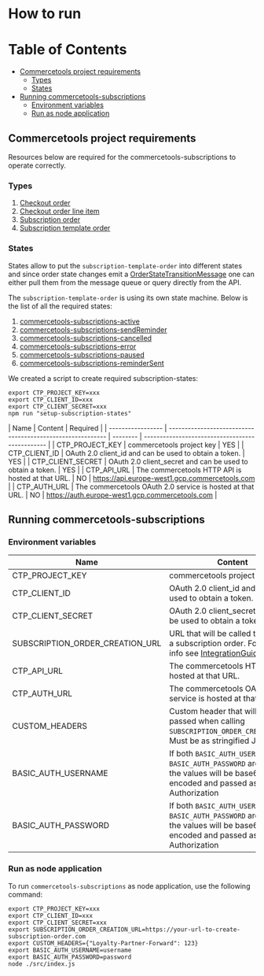 # How to run

<!-- START doctoc generated TOC please keep comment here to allow auto update -->
<!-- DON'T EDIT THIS SECTION, INSTEAD RE-RUN doctoc TO UPDATE -->

# Table of Contents

- [Commercetools project requirements](#commercetools-project-requirements)
  - [Types](#types)
  - [States](#states)
- [Running commercetools-subscriptions](#running-commercetools-subscriptions)
  - [Environment variables](#environment-variables)
  - [Run as node application](#run-as-node-application)

<!-- END doctoc generated TOC please keep comment here to allow auto update -->

## Commercetools project requirements

Resources below are required for the commercetools-subscriptions to operate correctly.

### Types

1. [Checkout order](../resources/checkout-order-type.json)
1. [Checkout order line item](../resources/checkout-order-line-item-type.json)
1. [Subscription order](../resources/subscription-order-type.json)
1. [Subscription template order](../resources/subscription-template-order-type.json)

### States

States allow to put the `subscription-template-order` into different states and since order state changes emit a [OrderStateTransitionMessage](https://docs.commercetools.com/api/message-types#orderstatetransitionmessage) one can either pull them from the message queue or query directly from the API.

The `subscription-template-order` is using its own state machine. Below is the list of all the required states:

1. [commercetools-subscriptions-active](../resources/active-state.json)
1. [commercetools-subscriptions-sendReminder](../resources/send-reminder-state.json)
1. [commercetools-subscriptions-cancelled](../resources/cancelled-state.json)
1. [commercetools-subscriptions-error](../resources/error-state.json)
1. [commercetools-subscriptions-paused](../resources/paused-state.json)
1. [commercetools-subscriptions-reminderSent](../resources/reminder-sent-state.json)

We created a script to create required subscription-states:

```
export CTP_PROJECT_KEY=xxx
export CTP_CLIENT_ID=xxx
export CTP_CLIENT_SECRET=xxx
npm run "setup-subscription-states"
```

| Name              | Content                                                    | Required |
| ----------------- | ---------------------------------------------------------- | -------- | ----------------------------------------------- |
| CTP_PROJECT_KEY   | commercetools project key                                  | YES      |
| CTP_CLIENT_ID     | OAuth 2.0 client_id and can be used to obtain a token.     | YES      |
| CTP_CLIENT_SECRET | OAuth 2.0 client_secret and can be used to obtain a token. | YES      |
| CTP_API_URL       | The commercetools HTTP API is hosted at that URL.          | NO       | https://api.europe-west1.gcp.commercetools.com  |
| CTP_AUTH_URL      | The commercetools OAuth 2.0 service is hosted at that URL. | NO       | https://auth.europe-west1.gcp.commercetools.com |

## Running commercetools-subscriptions

### Environment variables

| Name                            | Content                                                                                                                                  | Required | Default                                         |
| ------------------------------- | ---------------------------------------------------------------------------------------------------------------------------------------- | -------- | ----------------------------------------------- |
| CTP_PROJECT_KEY                 | commercetools project key                                                                                                                | YES      |
| CTP_CLIENT_ID                   | OAuth 2.0 client_id and can be used to obtain a token.                                                                                   | YES      |
| CTP_CLIENT_SECRET               | OAuth 2.0 client_secret and can be used to obtain a token.                                                                               | YES      |
| SUBSCRIPTION_ORDER_CREATION_URL | URL that will be called to created a subscription order. For more info see [IntegrationGuide](./IntegrationGuide.md)                     | YES      |
| CTP_API_URL                     | The commercetools HTTP API is hosted at that URL.                                                                                        | NO       | https://api.europe-west1.gcp.commercetools.com  |
| CTP_AUTH_URL                    | The commercetools OAuth 2.0 service is hosted at that URL.                                                                               | NO       | https://auth.europe-west1.gcp.commercetools.com |
| CUSTOM_HEADERS                  | Custom header that will be passed when calling `SUBSCRIPTION_ORDER_CREATION_URL`. Must be as stringified JSON.                           | NO       |
| BASIC_AUTH_USERNAME             | If both `BASIC_AUTH_USERNAME` and `BASIC_AUTH_PASSWORD` are present, the values will be base64 encoded and passed as Basic Authorization | NO       |
| BASIC_AUTH_PASSWORD             | If both `BASIC_AUTH_USERNAME` and `BASIC_AUTH_PASSWORD` are present, the values will be base64 encoded and passed as Basic Authorization | NO       |

### Run as node application

To run `commercetools-subscriptions` as node application, use the following command:

```
export CTP_PROJECT_KEY=xxx
export CTP_CLIENT_ID=xxx
export CTP_CLIENT_SECRET=xxx
export SUBSCRIPTION_ORDER_CREATION_URL=https://your-url-to-create-subscription-order.com
export CUSTOM_HEADERS={"Loyalty-Partner-Forward": 123}
export BASIC_AUTH_USERNAME=username
export BASIC_AUTH_PASSWORD=password
node ./src/index.js
```

